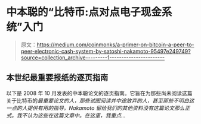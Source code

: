 # 中本聪的“比特币:点对点电子现金系统”入门

> 原文：<https://medium.com/coinmonks/a-primer-on-bitcoin-a-peer-to-peer-electronic-cash-system-by-satoshi-nakamoto-95497e249749?source=collection_archive---------1----------------------->

## 本世纪最重要报纸的逐页指南

以下是 2008 年 10 月发表的中本聪论文的逐页指南。它旨在为那些尚未阅读这篇关于比特币的*最重要论文的人，那些试图阅读并中途放弃的人，甚至那些不明白这一点的人提供有用的指导。Nakamoto 留给我们的其他资料没有这篇论文那么正式。我不认为这些在这篇文章中。在这里，我重点…*